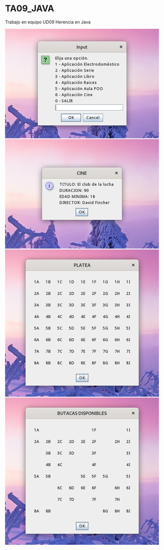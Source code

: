 # TA09_JAVA
Trabajo en equipo UD09 Herencia en Java

![This is an image](screenshots/TA09_06_screenshot1.png)
![This is an image](screenshots/TA09_06_screenshot2.png)
![This is an image](screenshots/TA09_06_screenshot3.png)
![This is an image](screenshots/TA09_06_screenshot4.png)
